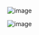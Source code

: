 ![image](https://github.com/canberkdumann/myMovieHomeWebPageWithASP_NET/assets/86680070/e57bc444-6e6b-4e0e-97ac-971d7cf62ab1)


![image](https://github.com/canberkdumann/myMovieHomeWebPageWithASP_NET/assets/86680070/d4da22cb-d032-437b-99cb-ec8302766ace)
